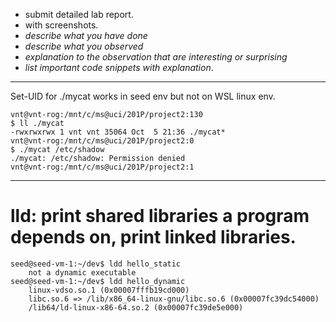 - submit detailed lab report.
- with screenshots.
- *describe what you have done*
- *describe what you observed*
- *explanation  to the observation that are interesting or surprising*
- *list important code snippets with explanation*.

---
Set-UID for ./mycat works in seed env but not on WSL linux env.
```shell
vnt@vnt-rog:/mnt/c/ms@uci/201P/project2:130
$ ll ./mycat 
-rwxrwxrwx 1 vnt vnt 35064 Oct  5 21:36 ./mycat*
vnt@vnt-rog:/mnt/c/ms@uci/201P/project2:0
$ ./mycat /etc/shadow
./mycat: /etc/shadow: Permission denied
vnt@vnt-rog:/mnt/c/ms@uci/201P/project2:1
```
---
# lld: print shared libraries a program depends on, print linked libraries.
```
seed@seed-vm-1:~/dev$ ldd hello_static
	not a dynamic executable
seed@seed-vm-1:~/dev$ ldd hello_dynamic
	linux-vdso.so.1 (0x00007fffb19cd000)
	libc.so.6 => /lib/x86_64-linux-gnu/libc.so.6 (0x00007fc39dc54000)
	/lib64/ld-linux-x86-64.so.2 (0x00007fc39de5e000)
```